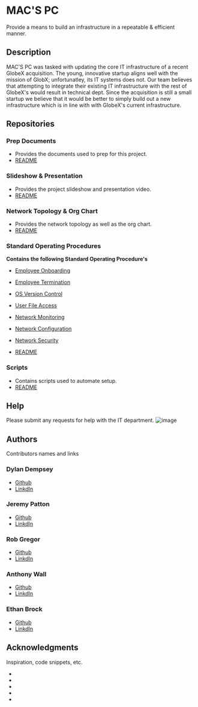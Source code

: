 
# MAC'S PC

Provide a means to build an infrastructure in a repeatable & efficient manner.

## Description

MAC'S PC was tasked with updating the core IT infrastructure of a recent GlobeX acquisition. The young, innovative startup aligns well with the mission of GlobX; unfortunatley, its IT systems does not. Our team believes that attempting to integrate their existing IT infrastructure with the rest of GlobeX's would result in technical dept. Since the acquisition is still a small startup we believe that it would be better to simply build out a new infrastructure which is in line with with GlobeX's current infrastructure. 
## Repositories

### Prep Documents

* Provides the documents used to prep for this project.
* [README](https://github.com/Mac-s-PC/Project-Prep-Documents/blob/main/README.md)

### Slideshow & Presentation

* Provides the project slideshow and presentation video.
* [README](https://github.com/Mac-s-PC/Slideshow/blob/main/README.md)

### Network Topology & Org Chart

* Provides the network topology as well as the org chart.
* [README](https://github.com/Mac-s-PC/Network-Topolology-Org-Chart/blob/main/README.md)

### Standard Operating Procedures

 **Contains the following Standard Operating Procedure's**
* [Employee Onboarding](https://github.com/Mac-s-PC/Standard-Operating-Procedures/blob/main/How%20to%20handle%20network%20accounts%20for%20onboarding%20employees.pdf)
* [Employee Termination](https://github.com/Mac-s-PC/Standard-Operating-Procedures/blob/main/SOP_%20How%20to%20handle%20network%20accounts%20for%20employees%20being%20terminated%20.pdf)
* [OS Version Control](https://github.com/Mac-s-PC/Standard-Operating-Procedures/blob/main/SOP%20for%20Operation%20System%20Version%20Control.pdf.pdf)
* [User File Access](https://github.com/Mac-s-PC/Standard-Operating-Procedures/blob/main/User%20file%20access.pdf)
* [Network Monitoring](https://github.com/Mac-s-PC/Standard-Operating-Procedures/blob/main/SOP%20Network%20Monitoring.pdf)
* [Network Configuration](https://github.com/Mac-s-PC/Standard-Operating-Procedures/blob/main/SOP%20Network%20Changes.pdf)
* [Network Security](https://github.com/Mac-s-PC/Standard-Operating-Procedures/blob/main/SOP_%20Network%20Security.pdf)

* [README](https://github.com/Mac-s-PC/Standard-Operating-Procedures/blob/main/README.md)

### Scripts

* Contains scripts used to automate setup.
* [README](https://github.com/Mac-s-PC/Powershell-Scripts/blob/main/README.md)

## Help
Please submit any requests for help with the IT department.
![image](https://user-images.githubusercontent.com/123278460/229937879-006dcd9c-59f5-45e1-9651-de850041e092.png)


## Authors

Contributors names and links

### **Dylan Dempsey**  
- [Github](https://github.com/DylanDempsey1)
- [LinkdIn](https://www.linkedin.com/in/your-new-associate/)
 
### **Jeremy Patton**  
- [Github](https://github.com/JeremyP1017)
- [LinkdIn](https://www.linkedin.com/in/jeremy-patton-028300260/)

### **Rob Gregor**  
- [Github](https://github.com/RobG-11)
- [LinkdIn](https://www.linkedin.com/in/robertgregor11/)

### **Anthony Wall**  
- [Github](https://github.com/Anthony098626)
- [LinkdIn](https://www.linkedin.com/in/anthony-wall-a2783019/)

### **Ethan Brock**  
- [Github](https://github.com/EthanBrock1)
- [LinkdIn](https://www.linkedin.com/in/ethan-brock-b455a7263/)


## Acknowledgments

Inspiration, code snippets, etc.

*  
*  
*  
*  
*  
